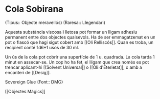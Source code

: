 # Cola Sobirana

(Tipus:: Objecte meravellós) (Raresa:: Llegendari)

Aquesta substància viscosa i lletosa pot formar un lligam adhesiu permanent entre dos objectes qualsevols. Ha de ser emmagatzemat en un pot o flascó que hagi sigut cobert amb [[Oli Relliscós]]. Quan es troba, un recipient conté 1d6+1 usos de 30 ml.

Un ús de la cola pot cobrir una superfície de 1 u. quadrada. La cola tarda 1 minut en assecar-se. Un cop ho ha fet, el lligam que crea només es pot trencar aplicant-hi [[Solvent Universal]] o [[Oli d'Eterietat]], o amb a encanteri de [[Desig]].

Sovereign Glue (Font:: DMG)

[[Objectes Màgics]]